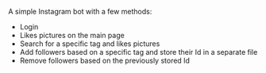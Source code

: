 A simple Instagram bot with a few methods:

- Login
- Likes pictures on the main page
- Search for a specific tag and likes pictures
- Add followers based on a specific tag and store their Id in a separate file
- Remove followers based on the previously stored Id

